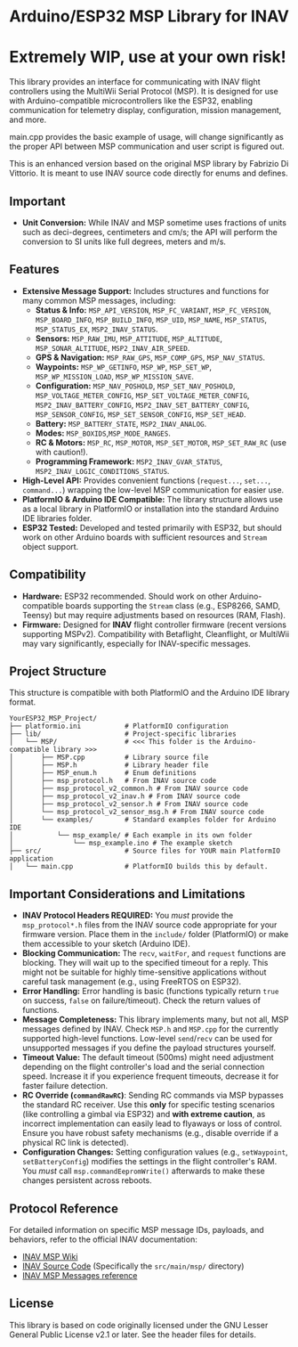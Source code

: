 # Arduino/ESP32 MSP Library for INAV

# Extremely WIP, use at your own risk!

This library provides an interface for communicating with INAV flight controllers using the MultiWii Serial Protocol (MSP). It is designed for use with Arduino-compatible microcontrollers like the ESP32, enabling communication for telemetry display, configuration, mission management, and more.

main.cpp provides the basic example of usage, will change significantly as the proper API between MSP communication and user script is figured out.

This is an enhanced version based on the original MSP library by Fabrizio Di Vittorio. It is meant to use INAV source code directly for enums and defines.

## Important

* **Unit Conversion:** While INAV and MSP sometime uses fractions of units such as deci-degrees, centimeters and cm/s; the API will perform the conversion to SI units like full degrees, meters and m/s.

## Features

*   **Extensive Message Support:** Includes structures and functions for many common MSP messages, including:
    *   **Status & Info:** `MSP_API_VERSION`, `MSP_FC_VARIANT`, `MSP_FC_VERSION`, `MSP_BOARD_INFO`, `MSP_BUILD_INFO`, `MSP_UID`, `MSP_NAME`, `MSP_STATUS`, `MSP_STATUS_EX`, `MSP2_INAV_STATUS`.
    *   **Sensors:** `MSP_RAW_IMU`, `MSP_ATTITUDE`, `MSP_ALTITUDE`, `MSP_SONAR_ALTITUDE`, `MSP2_INAV_AIR_SPEED`.
    *   **GPS & Navigation:** `MSP_RAW_GPS`, `MSP_COMP_GPS`, `MSP_NAV_STATUS`.
    *   **Waypoints:** `MSP_WP_GETINFO`, `MSP_WP`, `MSP_SET_WP`, `MSP_WP_MISSION_LOAD`, `MSP_WP_MISSION_SAVE`.
    *   **Configuration:** `MSP_NAV_POSHOLD`, `MSP_SET_NAV_POSHOLD`, `MSP_VOLTAGE_METER_CONFIG`, `MSP_SET_VOLTAGE_METER_CONFIG`, `MSP2_INAV_BATTERY_CONFIG`, `MSP2_INAV_SET_BATTERY_CONFIG`, `MSP_SENSOR_CONFIG`, `MSP_SET_SENSOR_CONFIG`, `MSP_SET_HEAD`.
    *   **Battery:** `MSP_BATTERY_STATE`, `MSP2_INAV_ANALOG`.
    *   **Modes:** `MSP_BOXIDS`,`MSP_MODE_RANGES`.
    *   **RC & Motors:** `MSP_RC`, `MSP_MOTOR`, `MSP_SET_MOTOR`, `MSP_SET_RAW_RC` (use with caution!).
    *   **Programming Framework:** `MSP2_INAV_GVAR_STATUS`, `MSP2_INAV_LOGIC_CONDITIONS_STATUS`.
*   **High-Level API:** Provides convenient functions (`request...`, `set...`, `command...`) wrapping the low-level MSP communication for easier use.
*   **PlatformIO & Arduino IDE Compatible:** The library structure allows use as a local library in PlatformIO or installation into the standard Arduino IDE libraries folder.
*   **ESP32 Tested:** Developed and tested primarily with ESP32, but should work on other Arduino boards with sufficient resources and `Stream` object support.

## Compatibility

*   **Hardware:** ESP32 recommended. Should work on other Arduino-compatible boards supporting the `Stream` class (e.g., ESP8266, SAMD, Teensy) but may require adjustments based on resources (RAM, Flash).
*   **Firmware:** Designed for **INAV** flight controller firmware (recent versions supporting MSPv2). Compatibility with Betaflight, Cleanflight, or MultiWii may vary significantly, especially for INAV-specific messages.

## Project Structure

This structure is compatible with both PlatformIO and the Arduino IDE library format.

```
YourESP32_MSP_Project/
├── platformio.ini           # PlatformIO configuration
├── lib/                     # Project-specific libraries
│   └── MSP/                 # <<< This folder is the Arduino-compatible library >>>
│       ├── MSP.cpp          # Library source file
│       ├── MSP.h            # Library header file
│       ├── MSP_enum.h       # Enum definitions
│       ├── msp_protocol.h   # From INAV source code
│       ├── msp_protocol_v2_common.h # From INAV source code
│       ├── msp_protocol_v2_inav.h # From INAV source code
│       ├── msp_protocol_v2_sensor.h # From INAV source code
│       └── msp_protocol_v2_sensor_msg.h # From INAV source code
│       └── examples/        # Standard examples folder for Arduino IDE
│           └── msp_example/ # Each example in its own folder
│               └── msp_example.ino # The example sketch
├── src/                     # Source files for YOUR main PlatformIO application
│   └── main.cpp             # PlatformIO builds this by default.
```

## Important Considerations and Limitations

*   **INAV Protocol Headers REQUIRED:** You *must* provide the `msp_protocol*.h` files from the INAV source code appropriate for your firmware version. Place them in the `include/` folder (PlatformIO) or make them accessible to your sketch (Arduino IDE).
*   **Blocking Communication:** The `recv`, `waitFor`, and `request` functions are blocking. They will wait up to the specified timeout for a reply. This might not be suitable for highly time-sensitive applications without careful task management (e.g., using FreeRTOS on ESP32).
*   **Error Handling:** Error handling is basic (functions typically return `true` on success, `false` on failure/timeout). Check the return values of functions.
*   **Message Completeness:** This library implements many, but not all, MSP messages defined by INAV. Check `MSP.h` and `MSP.cpp` for the currently supported high-level functions. Low-level `send`/`recv` can be used for unsupported messages if you define the payload structures yourself.
*   **Timeout Value:** The default timeout (500ms) might need adjustment depending on the flight controller's load and the serial connection speed. Increase it if you experience frequent timeouts, decrease it for faster failure detection.
*   **RC Override (`commandRawRC`)**: Sending RC commands via MSP bypasses the standard RC receiver. Use this **only** for specific testing scenarios (like controlling a gimbal via ESP32) and **with extreme caution**, as incorrect implementation can easily lead to flyaways or loss of control. Ensure you have robust safety mechanisms (e.g., disable override if a physical RC link is detected).
*   **Configuration Changes:** Setting configuration values (e.g., `setWaypoint`, `setBatteryConfig`) modifies the settings in the flight controller's RAM. You *must* call `msp.commandEepromWrite()` afterwards to make these changes persistent across reboots.

## Protocol Reference

For detailed information on specific MSP message IDs, payloads, and behaviors, refer to the official INAV documentation:

*   [INAV MSP Wiki](https://github.com/iNavFlight/inav/wiki/MSP-V2)
*   [INAV Source Code](https://github.com/iNavFlight/inav/) (Specifically the `src/main/msp/` directory)
*   [INAV MSP Messages reference](https://github.com/iNavFlight/inav/wiki/MSP-Messages-reference)

## License

This library is based on code originally licensed under the GNU Lesser General Public License v2.1 or later. See the header files for details.
```